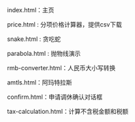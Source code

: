 index.html：主页

price.html : 分项价格计算器，提供csv下载

snake.html : 贪吃蛇

parabola.html : 抛物线演示

rmb-converter.html：人民币大小写转换

amtls.html：阿玛特拉斯

confirm.html：申请调休确认对话框

tax-calculation.html：计算不含税金额和税额

